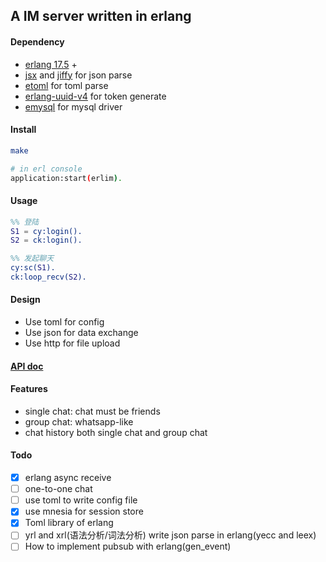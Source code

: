 ## A IM server written in erlang

#### Dependency

* [erlang 17.5](http://www.erlang.org/) +
* [jsx](https://github.com/talentdeficit/jsx) and [jiffy](https://github.com/davisp/jiffy) for json parse
* [etoml](https://github.com/kalta/etoml) for toml parse
* [erlang-uuid-v4](https://github.com/afiskon/erlang-uuid-v4) for token generate
* [emysql](https://github.com/Eonblast/Emysql) for mysql driver

#### Install

```bash
make

# in erl console
application:start(erlim).
```

#### Usage

```erlang
%% 登陆
S1 = cy:login().
S2 = ck:login().

%% 发起聊天
cy:sc(S1).
ck:loop_recv(S2).
```

#### Design

* Use toml for config
* Use json for data exchange
* Use http for file upload

#### [API doc](https://github.com/FlowerWrong/erlim/tree/master/api)


#### Features

* single chat: chat must be friends
* group chat: whatsapp-like
* chat history both single chat and group chat

#### Todo

- [x] erlang async receive
- [ ] one-to-one chat
- [ ] use toml to write config file
- [x] use mnesia for session store
- [x] Toml library of erlang
- [ ] yrl and xrl(语法分析/词法分析) write json parse in erlang(yecc and leex)
- [ ] How to implement pubsub with erlang(gen_event)
